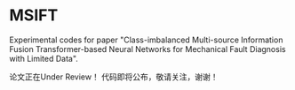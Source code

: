 # MSIFT
Experimental codes for paper "Class-imbalanced Multi-source Information Fusion Transformer-based Neural Networks for Mechanical Fault Diagnosis with Limited Data".

论文正在Under Review！
代码即将公布，敬请关注，谢谢！

